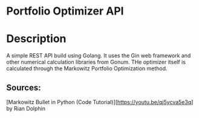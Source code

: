 # Portfolio Optimizer API

# Description

A simple REST API build using Golang. It uses the Gin web framework and other numerical calculation libraries from Gonum. THe optimizer itself is calculated through the Markowitz Portfolio Optimization method.

## Sources:

[Markowitz Bullet in Python (Code Tutorial)][https://youtu.be/qj5ycva5e3q] by Rian Dolphin

